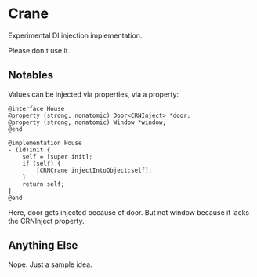 Crane
======

Experimental DI injection implementation.

Please don't use it.

Notables
--------

Values can be injected via properties, via a property:

```
@interface House
@property (strong, nonatomic) Door<CRNInject> *door;
@property (strong, nonatomic) Window *window;
@end

@implementation House
- (id)init {
    self = [super init];
    if (self) {
        [CRNCrane injectIntoObject:self];
    }
    return self;
}
@end
```

Here, door gets injected because of door. But not
window because it lacks the CRNInject property.

Anything Else
--------------

Nope. Just a sample idea.

